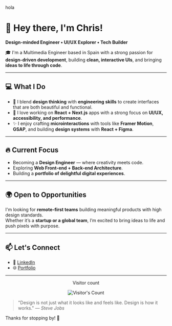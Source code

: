 <DOCTYPE HTML><html>hola</html>
# 👋 Hey there, I'm Chris!  
**Design-minded Engineer • UI/UX Explorer • Tech Builder**

🎓 I'm a Multimedia Engineer based in Spain with a strong passion for **design-driven development**, building **clean, interactive UIs**, and bringing **ideas to life through code**.

---

## 💻 What I Do
- 🧠 I blend **design thinking** with **engineering skills** to create interfaces that are both beautiful and functional.  
- 🚀 I love working on **React + Next.js** apps with a strong focus on **UI/UX, accessibility, and performance**.  
- ✨ I enjoy crafting **microinteractions** with tools like **Framer Motion**, **GSAP**, and building **design systems** with **React + Figma**.

---

## 🔥 Current Focus
- Becoming a **Design Engineer** — where creativity meets code.  
- Exploring **Web Front-end + Back-end Architecture**.  
- Building a **portfolio of delightful digital experiences**.

---

## 🌍 Open to Opportunities
I'm looking for **remote-first teams** building meaningful products with high design standards.  
Whether it’s a **startup or a global team**, I’m excited to bring ideas to life and push pixels with purpose.

---

## 📫 Let's Connect
- 💼 [LinkedIn](https://linkedin.com/in/christian-camelo-espinal)  
- 🌐 [Portfolio](https://dalia.dev)  

---
<div align="center"> 
  <p>Visitor count</p>
  <img src="https://profile-counter.glitch.me/{USERNAME}/count.svg" alt="Visitor's Count" />
</div>

> "Design is not just what it looks like and feels like. Design is how it works." — *Steve Jobs*

Thanks for stopping by! 👋
